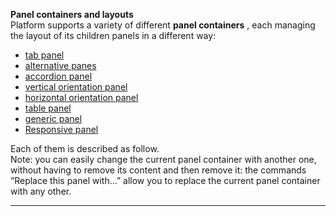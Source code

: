 **Panel containers and layouts**  
Platform supports a variety of different  **panel containers** , each managing the layout of its children panels in a different way:

* [tab panel](/layout/table-panel.md)
* [alternative panes](/layout/alternative-panel.md)
* [accordion panel](/layout/accordion-panel.md)
* [vertical orientation panel](/layout/vertical-orientation-panel.md)
* [horizontal orientation panel](/layout/horizontal-orientation-panel.md)
* [table panel](/layout/table-panel.md)
* [generic panel](/layout/ggeneric-panel.md)
* [Responsive panel](/layout/responsive-panel.md)

Each of them is described as follow.  
Note: you can easily change the current panel container with another one, without having to remove its content and then remove it: the commands “Replace this panel with…” allow you to replace the current panel container with any other.

---



